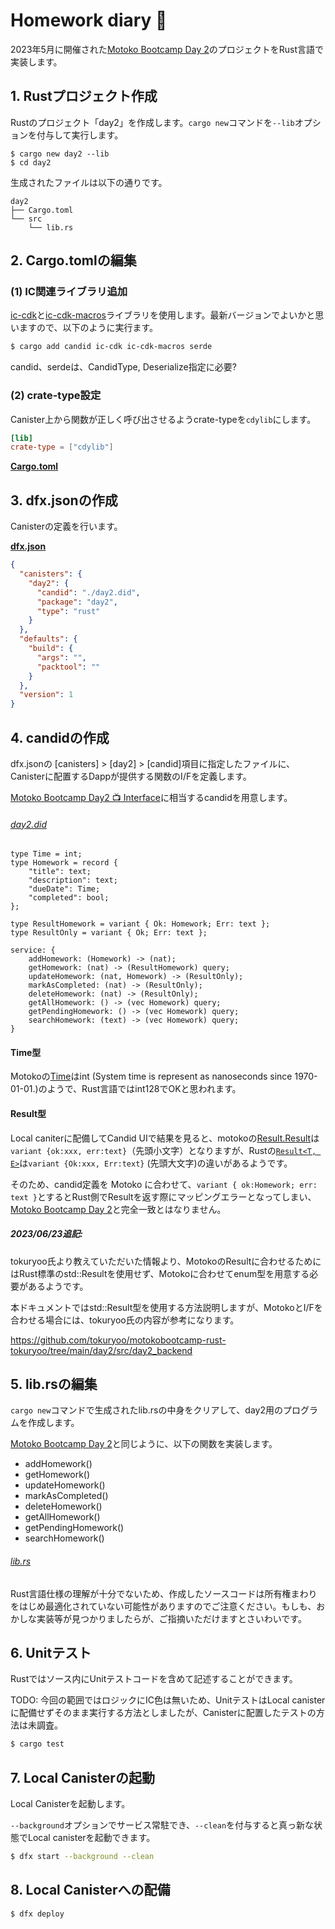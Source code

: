 # Homework diary 📔

2023年5月に開催された[Motoko Bootcamp Day 2](https://github.com/motoko-bootcamp/motoko-starter/blob/main/days/day-2/project/README.MD)のプロジェクトをRust言語で実装します。

## 1. Rustプロジェクト作成

Rustのプロジェクト「day2」を作成します。`cargo new`コマンドを`--lib`オプションを付与して実行します。

```
$ cargo new day2 --lib
$ cd day2
```

生成されたファイルは以下の通りです。

```
day2
├── Cargo.toml
└── src
    └── lib.rs
```

## 2. Cargo.tomlの編集

### (1) IC関連ライブラリ追加

[ic-cdk](https://docs.rs/ic-cdk/latest/ic\_cdk/)と[ic-cdk-macros](https://docs.rs/ic-cdk-macros/latest/ic\_cdk\_macros/)ライブラリを使用します。最新バージョンでよいかと思いますので、以下のように実行ます。

```bash
$ cargo add candid ic-cdk ic-cdk-macros serde
```

candid、serdeは、CandidType, Deserialize指定に必要?

### (2) crate-type設定

Canister上から関数が正しく呼び出させるようcrate-typeを`cdylib`にします。

```toml
[lib]
crate-type = ["cdylib"]
```

[**Cargo.toml**](Cargo.toml)

## 3. dfx.jsonの作成

Canisterの定義を行います。

[**dfx.json**](dfx.json)

```json
{
  "canisters": {
    "day2": {
      "candid": "./day2.did",
      "package": "day2",
      "type": "rust"
    }
  },
  "defaults": {
    "build": {
      "args": "",
      "packtool": ""
    }
  },
  "version": 1
}
```

## 4. candidの作成

dfx.jsonの [canisters] > [day2] > [candid]項目に指定したファイルに、Canisterに配置するDappが提供する関数のI/Fを定義します。

[Motoko Bootcamp Day2 📺 Interface](https://github.com/motoko-bootcamp/motoko-starter/blob/main/days/day-2/project/README.MD#-interface)に相当するcandidを用意します。

###### [day2.did](day2.did)

```
type Time = int;
type Homework = record {
    "title": text;
    "description": text;
    "dueDate": Time;
    "completed": bool;
};

type ResultHomework = variant { Ok: Homework; Err: text };
type ResultOnly = variant { Ok; Err: text };

service: {
    addHomework: (Homework) -> (nat);
    getHomework: (nat) -> (ResultHomework) query;
    updateHomework: (nat, Homework) -> (ResultOnly);
    markAsCompleted: (nat) -> (ResultOnly);
    deleteHomework: (nat) -> (ResultOnly);
    getAllHomework: () -> (vec Homework) query;
    getPendingHomework: () -> (vec Homework) query;
    searchHomework: (text) -> (vec Homework) query;
}
```

#### Time型

Motokoの[Time](https://internetcomputer.org/docs/current/motoko/main/base/Time)はint (System time is represent as nanoseconds since 1970-01-01.)のようで、Rust言語ではint128でOKと思われます。

#### Result型

Local caniterに配備してCandid UIで結果を見ると、motokoの[Result.Result](https://internetcomputer.org/docs/current/motoko/main/base/Result)は`variant {ok:xxx, err:text}`（先頭小文字）となりますが、Rustの[`Result<T, E>`](https://doc.rust-lang.org/std/result/enum.Result.html)は`variant {Ok:xxx, Err:text}` (先頭大文字)の違いがあるようです。

そのため、candid定義を Motoko に合わせて、`variant { ok:Homework; err: text }`とするとRust側でResultを返す際にマッピングエラーとなってしまい、[Motoko Bootcamp Day 2](https://github.com/motoko-bootcamp/motoko-starter/blob/main/days/day-2/project/README.MD)と完全一致とはなりません。

##### 2023/06/23追記:

tokuryoo氏より教えていただいた情報より、MotokoのResultに合わせるためにはRust標準のstd::Resultを使用せず、Motokoに合わせてenum型を用意する必要があるようです。

本ドキュメントではstd::Result型を使用する方法説明しますが、MotokoとI/Fを合わせる場合には、tokuryoo氏の内容が参考になります。

https://github.com/tokuryoo/motokobootcamp-rust-tokuryoo/tree/main/day2/src/day2_backend

## 5. lib.rsの編集

`cargo new`コマンドで生成されたlib.rsの中身をクリアして、day2用のプログラムを作成します。

[Motoko Bootcamp Day 2](https://github.com/motoko-bootcamp/motoko-starter/blob/main/days/day-2/project/README.MD)と同じように、以下の関数を実装します。

* addHomework()
* getHomework()
* updateHomework()
* markAsCompleted()
* deleteHomework()
* getAllHomework()
* getPendingHomework()
* searchHomework()

###### [lib.rs](src/lib.rs)

Rust言語仕様の理解が十分でないため、作成したソースコードは所有権まわりをはじめ最適化されていない可能性がありますのでご注意ください。もしも、おかしな実装等が見つかりましたらが、ご指摘いただけますとさいわいです。

## 6. Unitテスト

Rustではソース内にUnitテストコードを含めて記述することができます。

TODO: 今回の範囲ではロジックにIC色は無いため、UnitテストはLocal canisterに配備せずそのまま実行する方法としましたが、Canisterに配置したテストの方法は未調査。

```bash
$ cargo test
```

## 7. Local Canisterの起動

Local Canisterを起動します。

`--background`オプションでサービス常駐でき、`--clean`を付与すると真っ新な状態でLocal canisterを起動できます。

```bash
$ dfx start --background --clean
```

## 8. Local Canisterへの配備

```bash
$ dfx deploy
```
